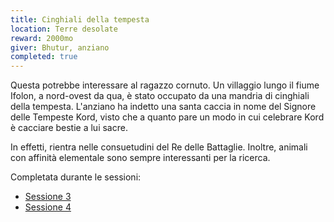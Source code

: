 ```yaml
---
title: Cinghiali della tempesta
location: Terre desolate  
reward: 2000mo
giver: Bhutur, anziano
completed: true
---
```

<div class="dialogue">
    <div class="icon chestibor"></div>
    <p>Questa potrebbe interessare al ragazzo cornuto. Un villaggio lungo il fiume Ifolon, a nord-ovest da qua, è stato occupato da una mandria di cinghiali della tempesta. L'anziano ha indetto una santa caccia in nome del Signore delle Tempeste Kord, visto che a quanto pare un modo in cui celebrare Kord è cacciare bestie a lui sacre.</p>
</div>
<div class="dialogue">
    <div class="icon kynthea"></div>
    <p>In effetti, rientra nelle consuetudini del Re delle Battaglie. Inoltre, animali con affinità elementale sono sempre interessanti per la ricerca.</p>
</div>

Completata durante le sessioni:
- [Sessione 3](/xho/sessioni#sessione-3-cinghiali-della-tempesta)
- [Sessione 4](/xho/sessioni#sessione-4-fulminamenti)